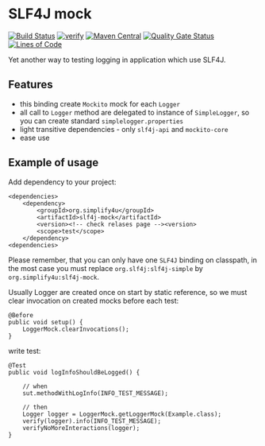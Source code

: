 # SLF4J mock
[![Build Status](https://travis-ci.com/s4u/slf4j-mock.svg?branch=master)](https://travis-ci.com/s4u/slf4j-mock)
[![verify](https://github.com/s4u/slf4j-mock/workflows/verify/badge.svg)](https://github.com/s4u/slf4j-mock/actions?query=workflow%3Averify)
[![Maven Central](https://maven-badges.herokuapp.com/maven-central/org.simplify4u/slf4j-mock/badge.svg)](https://maven-badges.herokuapp.com/maven-central/org.simplify4u/slf4j-mock)
[![Quality Gate Status](https://sonarcloud.io/api/project_badges/measure?project=org.simplify4u%3Aslf4j-mock&metric=alert_status)](https://sonarcloud.io/dashboard?id=org.simplify4u%3Aslf4j-mock)
[![Lines of Code](https://sonarcloud.io/api/project_badges/measure?project=org.simplify4u%3Aslf4j-mock&metric=ncloc)](https://sonarcloud.io/dashboard?id=org.simplify4u%3Aslf4j-mock)

Yet another way to testing logging in application which use SLF4J.

## Features
 - this binding create `Mockito` mock for each `Logger`
 - all call to `Logger` method are delegated to instance of `SimpleLogger`,
   so you can create standard `simplelogger.properties` 
 - light transitive dependencies - only `slf4j-api` and `mockito-core`
 - ease use
 
## Example of usage

Add dependency to your project:

    <dependencies>
        <dependency>
            <groupId>org.simplify4u</groupId>
            <artifactId>slf4j-mock</artifactId>
            <version><!-- check relases page --><version>  
            <scope>test</scope>        
        </dependency>
    <dependencies>

Please remember, that you can only have one `SLF4J` binding on classpath,
in the most case you must replace `org.slf4j:slf4j-simple` by `org.simplify4u:slf4j-mock`.

Usually Logger are created once on start by static reference,
so we must clear invocation on created mocks before each test:
 
    @Before
    public void setup() {
        LoggerMock.clearInvocations();
    }

write test:

    @Test
    public void logInfoShouldBeLogged() {

        // when
        sut.methodWithLogInfo(INFO_TEST_MESSAGE);

        // then
        Logger logger = LoggerMock.getLoggerMock(Example.class);
        verify(logger).info(INFO_TEST_MESSAGE);
        verifyNoMoreInteractions(logger);
    }

